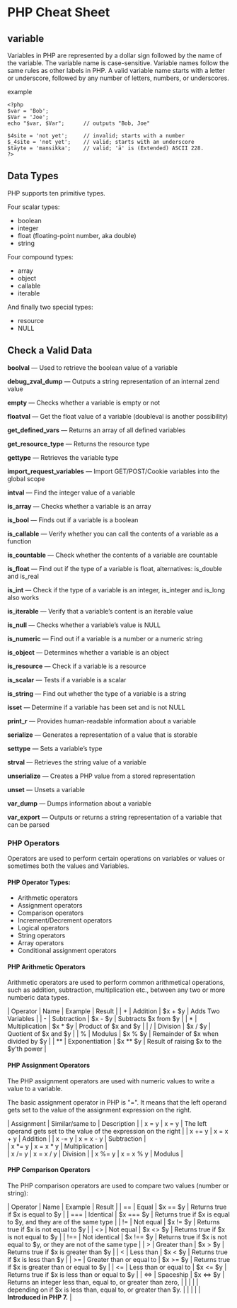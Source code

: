 # PHP Cheat Sheet

## variable 

Variables in PHP are represented by a dollar sign followed by the name of the variable. The variable name is case-sensitive.
Variable names follow the same rules as other labels in PHP. A valid variable name starts with a letter or underscore, followed by any number of letters, numbers, or underscores.

example 

```
<?php
$var = 'Bob';
$Var = 'Joe';
echo "$var, $Var";      // outputs "Bob, Joe"

$4site = 'not yet';     // invalid; starts with a number
$_4site = 'not yet';    // valid; starts with an underscore
$täyte = 'mansikka';    // valid; 'ä' is (Extended) ASCII 228.
?>
```

## Data Types

PHP supports ten primitive types.

Four scalar types:

- boolean
- integer
- float (floating-point number, aka double)
- string

Four compound types:

- array
- object
- callable
- iterable

And finally two special types:

- resource
- NULL


## Check a Valid Data

**boolval** — Used to retrieve the boolean value of a variable

**debug_zval_dump** — Outputs a string representation of an internal zend value

**empty** — Checks whether a variable is empty or not

**floatval** — Get the float value of a variable (doubleval is another possibility)

**get_defined_vars** — Returns an array of all defined variables

**get_resource_type** — Returns the resource type

**gettype** — Retrieves the variable type

**import_request_variables** — Import GET/POST/Cookie variables into the global scope

**intval** — Find the integer value of a variable

**is_array** — Checks whether a variable is an array

**is_bool** — Finds out if a variable is a boolean

**is_callable** — Verify whether you can call the contents of a variable as a function

**is_countable** — Check whether the contents of a variable are countable

**is_float** — Find out if the type of a variable is float, alternatives: is_double and is_real

**is_int** — Check if the type of a variable is an integer, is_integer and is_long also works

**is_iterable** — Verify that a variable’s content is an iterable value

**is_null** — Checks whether a variable’s value is NULL

**is_numeric** — Find out if a variable is a number or a numeric string

**is_object** — Determines whether a variable is an object

**is_resource** — Check if a variable is a resource

**is_scalar** — Tests if a variable is a scalar

**is_string** — Find out whether the type of a variable is a string

**isset** — Determine if a variable has been set and is not NULL

**print_r** — Provides human-readable information about a variable

**serialize** — Generates a representation of a value that is storable

**settype** — Sets a variable’s type

**strval** — Retrieves the string value of a variable

**unserialize** — Creates a PHP value from a stored representation

**unset** — Unsets a variable

**var_dump** — Dumps information about a variable

**var_export** — Outputs or returns a string representation of a variable that can be parsed


### PHP Operators

Operators are used to perform certain operations on variables or values or sometimes both the values and Variables.

#### PHP Operator Types:

- Arithmetic operators
- Assignment operators
- Comparison operators
- Increment/Decrement operators
- Logical operators
- String operators
- Array operators
- Conditional assignment operators

#### PHP Arithmetic Operators

Arithmetic operators are used to perform common arithmetical operations, such as addition, subtraction, multiplication etc., between any two or more numberic data types.


| Operator 	   |    Name 	       | Example    |   Result	                                |
| + 	       | Addition 	       | $x + $y 	|   Adds Two Variables 	                    |
| - 	       | Subtraction 	   | $x - $y 	|   Subtracts $x from $y 	                |
| * 	       | Multiplication    | $x * $y 	|   Product of $x and $y 	                |
| / 	       | Division 	       | $x / $y 	|   Quotient of $x and $y 	                |
| % 	       | Modulus 	       | $x % $y 	|   Remainder of $x when divided by $y 	    |
| ** 	       | Exponentiation    | $x ** $y 	|   Result of raising $x to the $y'th power |


#### PHP Assignment Operators

The PHP assignment operators are used with numeric values to write a value to a variable.

The basic assignment operator in PHP is "=". It means that the left operand gets set to the value of the assignment expression on the right.

|   Assignment |  Similar/same to  |    Description                                                              |
|   x = y 	   |    x = y 	       |     The left operand gets set to the value of the expression on the right 	 |
|   x += y 	   |     x = x + y 	   |     Addition 	                                                             |
|   x -= y 	   |     x = x - y 	   |     Subtraction 	                                                         |               
|   x *= y 	   |     x = x * y 	   |     Multiplication 	                                                     |   
|   x /= y 	   |     x = x / y 	   |     Division 	                                                             |
|   x %= y 	   |     x = x % y 	   |     Modulus 	                                                             |



#### PHP Comparison Operators

The PHP comparison operators are used to compare two values (number or string):

| Operator 	   |     Name 	              | Example 	|       Result 	                                                             |
| == 	       | Equal                    | $x == $y 	|   Returns true if $x is equal to $y 	                                     |
| === 	       | Identical 	              | $x === $y 	|   Returns true if $x is equal to $y, and they are of the same type 	     |
| != 	       | Not equal 	              | $x != $y 	|   Returns true if $x is not equal to $y 	                                 |
| <> 	       | Not equal 	              | $x <> $y 	|   Returns true if $x is not equal to $y 	                                 |
| !== 	       | Not identical 	          | $x !== $y 	|   Returns true if $x is not equal to $y, or they are not of the same type  |
| > 	       | Greater than 	          | $x > $y 	|   Returns true if $x is greater than $y 	                                 |
| < 	       | Less than 	              | $x < $y 	|   Returns true if $x is less than $y 	                                     |
| >= 	       | Greater than or equal to |	$x >= $y 	|   Returns true if $x is greater than or equal to $y 	                     |
| <= 	       | Less than or equal to 	  | $x <= $y 	|   Returns true if $x is less than or equal to $y 	                         |
| <=> 	       | Spaceship 	              | $x <=> $y 	|   Returns an integer less than, equal to, or greater than zero,            |
|              |                          |             |   depending on if $x is less than, equal to, or greater than $y.           |
|              |                          |             |   **Introduced in PHP 7.**                                                 |
